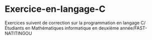 # Exercice-en-langage-C
Exercices suivent de correction sur la programmation en langage C/Étudiants en Mathématiques informatique en deuxième année/FAST-NATITINGOU 
